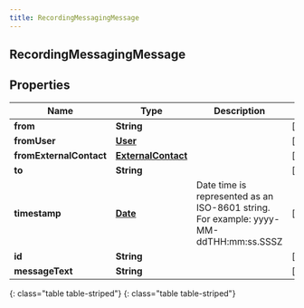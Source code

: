 ```yaml
---
title: RecordingMessagingMessage
---
```

## RecordingMessagingMessage


## Properties

| Name | Type | Description | Notes |
| ------------ | ------------- | ------------- | ------------- |
| **from** | **String** |  |  [optional] |
| **fromUser** | [**User**](User.html) |  |  [optional] |
| **fromExternalContact** | [**ExternalContact**](ExternalContact.html) |  |  [optional] |
| **to** | **String** |  |  [optional] |
| **timestamp** | [**Date**](Date.html) | Date time is represented as an ISO-8601 string. For example: yyyy-MM-ddTHH:mm:ss.SSSZ |  [optional] |
| **id** | **String** |  |  [optional] |
| **messageText** | **String** |  |  [optional] |
{: class="table table-striped"}
{: class="table table-striped"}


